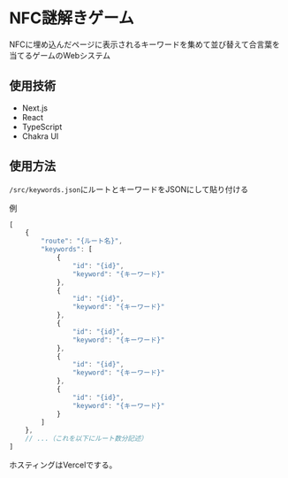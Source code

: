 # NFC謎解きゲーム

NFCに埋め込んだページに表示されるキーワードを集めて並び替えて合言葉を当てるゲームのWebシステム

## 使用技術

- Next.js
- React
- TypeScript
- Chakra UI

## 使用方法

`/src/keywords.json`にルートとキーワードをJSONにして貼り付ける

例

```typescript
[
    {
        "route": "{ルート名}",
        "keywords": [
            {
                "id": "{id}",
                "keyword": "{キーワード}"
            },
            {
                "id": "{id}",
                "keyword": "{キーワード}"
            },
            {
                "id": "{id}",
                "keyword": "{キーワード}"
            },
            {
                "id": "{id}",
                "keyword": "{キーワード}"
            },
            {
                "id": "{id}",
                "keyword": "{キーワード}"
            }
        ]
    },
    // ...（これを以下にルート数分記述）
]
```

ホスティングはVercelでする。

<!-- This is a [Next.js](https://nextjs.org/) project bootstrapped with [`create-next-app`](https://github.com/vercel/next.js/tree/canary/packages/create-next-app).

## Getting Started

First, run the development server:

```bash
npm run dev
# or
yarn dev
# or
pnpm dev
```

Open [http://localhost:3000](http://localhost:3000) with your browser to see the result.

You can start editing the page by modifying `pages/index.tsx`. The page auto-updates as you edit the file.

[API routes](https://nextjs.org/docs/api-routes/introduction) can be accessed on [http://localhost:3000/api/hello](http://localhost:3000/api/hello). This endpoint can be edited in `pages/api/hello.ts`.

The `pages/api` directory is mapped to `/api/*`. Files in this directory are treated as [API routes](https://nextjs.org/docs/api-routes/introduction) instead of React pages.

This project uses [`next/font`](https://nextjs.org/docs/basic-features/font-optimization) to automatically optimize and load Inter, a custom Google Font.

## Learn More

To learn more about Next.js, take a look at the following resources:

- [Next.js Documentation](https://nextjs.org/docs) - learn about Next.js features and API.
- [Learn Next.js](https://nextjs.org/learn) - an interactive Next.js tutorial.

You can check out [the Next.js GitHub repository](https://github.com/vercel/next.js/) - your feedback and contributions are welcome!

## Deploy on Vercel

The easiest way to deploy your Next.js app is to use the [Vercel Platform](https://vercel.com/new?utm_medium=default-template&filter=next.js&utm_source=create-next-app&utm_campaign=create-next-app-readme) from the creators of Next.js.

Check out our [Next.js deployment documentation](https://nextjs.org/docs/deployment) for more details. -->
